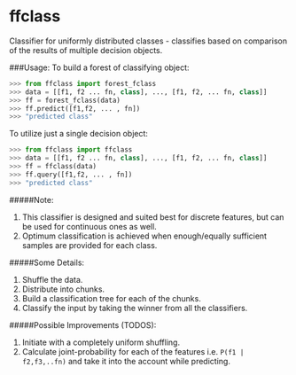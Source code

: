 ffclass
=======

Classifier for uniformly distributed classes - classifies based on comparison of the results of multiple decision objects.

###Usage:
To build a forest of classifying object:
```python
>>> from ffclass import forest_fclass
>>> data = [[f1, f2 ... fn, class], ..., [f1, f2, ... fn, class]]
>>> ff = forest_fclass(data)
>>> ff.predict([f1,f2, ... , fn])
>>> "predicted class"
```
To utilize just a single decision object:
```python
>>> from ffclass import ffclass
>>> data = [[f1, f2 ... fn, class], ..., [f1, f2, ... fn, class]]
>>> ff = ffclass(data)
>>> ff.query([f1,f2, ... , fn])
>>> "predicted class"
```
#####Note:
1. This classifier is designed and suited best for discrete features, but can be used for continuous ones as well.
2. Optimum classification is achieved when enough/equally sufficient samples are provided for each class.

#####Some Details:
1. Shuffle the data.
2. Distribute into chunks.
3. Build a classification tree for each of the chunks.
4. Classify the input by taking the winner from all the classifiers.

#####Possible Improvements (TODOS):
1. Initiate with a completely uniform shuffling.
2. Calculate joint-probability for each of the features i.e. `P(f1 | f2,f3,..fn)` and take it into the account while predicting.

